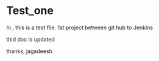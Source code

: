 # Test_one
hi , this is a test file. 1st project between git hub to Jenkins

thid doc is updated

thanks,
jagadeesh 
